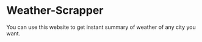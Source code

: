 # Weather-Scrapper
You can use this website to get instant summary of weather of any city you want.
